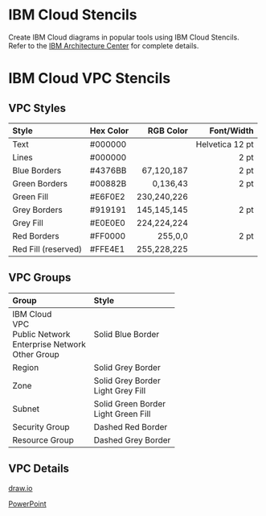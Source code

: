 # IBM Cloud Stencils

Create IBM Cloud diagrams in popular tools using IBM Cloud Stencils.  
Refer to the [IBM Architecture Center](https://www.ibm.com/cloud/garage/architectures/edit) for complete details.

# IBM Cloud VPC Stencils

## VPC Styles

| Style | Hex Color | RGB Color | Font/Width |
| :--- | :--- | ---: | ---: |
| Text | #000000 | | Helvetica 12 pt |
| Lines | #000000 | | 2 pt |
| Blue Borders | #4376BB | 67,120,187 | 2 pt |
| Green Borders | #00882B | 0,136,43 | 2 pt |
| Green Fill | #E6F0E2 | 230,240,226 | |
| Grey Borders | #919191 | 145,145,145 | 2 pt |
| Grey Fill | #E0E0E0 | 224,224,224 | |
| Red Borders | #FF0000 | 255,0,0 | 2 pt |
| Red Fill (reserved) | #FFE4E1 | 255,228,225 | |

## VPC Groups

| Group | Style |
| :--- | :--- |
| IBM Cloud<br/>VPC<br/>Public Network<br/>Enterprise Network<br/>Other Group | Solid Blue Border |
| Region | Solid Grey Border |
| Zone | Solid Grey Border<br/>Light Grey Fill |
| Subnet | Solid Green Border<br>Light Green Fill |
| Security Group | Dashed Red Border |
| Resource Group | Dashed Grey Border |

## VPC Details

[draw.io](/drawio/drawio.md)

[PowerPoint](/powerpoint/powerpoint.md)
